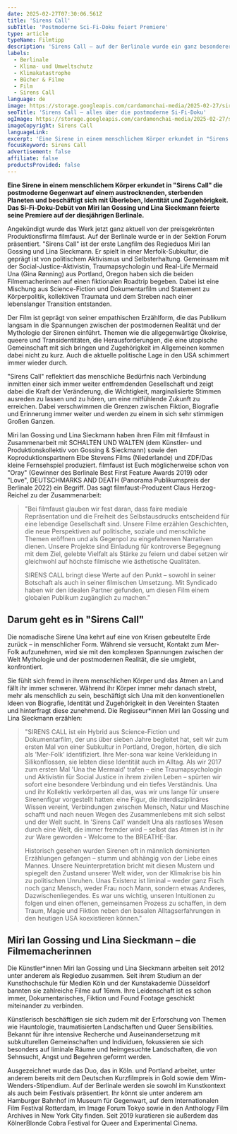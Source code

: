 ```yaml
---
date: 2025-02-27T07:30:06.561Z
title: 'Sirens Call'
subTitle: 'Postmoderne Sci-Fi-Doku feiert Premiere'
type: article
typeName: Filmtipp
description: 'Sirens Call – auf der Berlinale wurde ein ganz besonderer Film vorgestellt. Erfahrt hier alles über die postmoderne Si-Fi-Doku!'
labels:
  - Berlinale
  - Klima- und Umweltschutz
  - Klimakatastrophe
  - Bücher & Filme
  - Film
  - Sirens Call
language: de
image: https://storage.googleapis.com/cardamonchai-media/2025-02-27/sirens-call-soundsvegan-com-jpg-imagine-080808_34415b_1024_768/640.webp
seoTitle: 'Sirens Call – alles über die postmoderne Si-Fi-Doku'
ogImage: https://storage.googleapis.com/cardamonchai-media/2025-02-27/sirens-call-soundsvegan-com-og-jpg-imagine-080808_293146_1200_628/640.webp
imageCopyright: Sirens Call
languageLink:
excerpt: 'Eine Sirene in einem menschlichem Körper erkundet in "Sirens Call" die postmoderne Gegenwart auf einem austrocknenden, sterbenden Planeten und beschäftigt sich mit Überleben, Identität und Zugehörigkeit. Das Si-Fi-Doku-Debüt von Miri Ian Gossing und Lina Sieckmann feierte seine Premiere auf der diesjährigen Berlinale.'
focusKeyword: Sirens Call
advertisement: false
affiliate: false
productsProvided: false
---
```


**Eine Sirene in einem menschlichem Körper erkundet in "Sirens Call" die postmoderne Gegenwart auf einem austrocknenden, sterbenden Planeten und beschäftigt sich mit Überleben, Identität und Zugehörigkeit. Das Si-Fi-Doku-Debüt von Miri Ian Gossing und Lina Sieckmann feierte seine Premiere auf der diesjährigen Berlinale.**

Angekündigt wurde das Werk jetzt ganz aktuell von der preisgekrönten Produktionsfirma filmfaust. Auf der Berlinale wurde er in der Sektion Forum präsentiert. "Sirens Call" ist der erste Langfilm des Regieduos Miri Ian Gossing und Lina Sieckmann. Er spielt in einer Merfolk-Subkultur, die geprägt ist von politischem Aktivismus und Selbsterhaltung. Gemeinsam mit der Social-Justice-Aktivistin, Traumapsychologin und Real-Life Mermaid Una (Gina Rønning) aus Portland, Oregon haben sich die beiden Filmemacherinnen auf einen fiktionalen Roadtrip begeben. Dabei ist eine Mischung aus Science-Fiction und Dokumentarfilm und Statement zu Körperpolitik, kollektiven Traumata und dem Streben nach einer lebenslanger Transition entstanden.

Der Film ist geprägt von seiner empathischen Erzählform, die das Publikum langsam in die Spannungen zwischen der postmodernen Realität und der Mythologie der Sirenen einführt. Themen wie die allgegenwärtige Ökokrise, queere und Transidentitäten, die Herausforderungen, die eine utopische Gemeinschaft mit sich bringen und Zugehörigkeit im Allgemeinen kommen dabei nicht zu kurz. Auch die aktuelle politische Lage in den USA schimmert immer wieder durch.

"Sirens Call" reflektiert das menschliche Bedürfnis nach Verbindung inmitten einer sich immer weiter entfremdenden Gesellschaft und zeigt dabei die Kraft der Veränderung, die Wichtigkeit, marginalisierte Stimmen ausreden zu lassen und zu hören, um eine mitfühlende Zukunft zu erreichen. Dabei verschwimmen die Grenzen zwischen Fiktion, Biografie und Erinnerung immer weiter und werden zu einem in sich sehr stimmigen Großen Ganzen.

Miri Ian Gossing und Lina Sieckmann haben ihren Film mit filmfaust in Zusammenarbeit mit SCHALTEN UND WALTEN (dem Künstler- und Produktionskollektiv von Gossing & Sieckmann) sowie den Koproduktionspartnern Elbe Stevens Films (Niederlande) und ZDF/Das kleine Fernsehspiel produziert. filmfaust ist Euch möglicherweise schon von "Oray" (Gewinner des Berlinale Best First Feature Awards 2019) oder "Love", DEUTSCHMARKS AND DEATH (Panorama Publikumspreis der Berlinale 2022) ein Begriff. Das sagt filmfaust-Produzent Claus Herzog-Reichel zu der Zusammenarbeit:

> "Bei filmfaust glauben wir fest daran, dass faire mediale Repräsentation und die Freiheit des Selbstausdrucks entscheidend für eine lebendige Gesellschaft sind. Unsere Filme erzählen Geschichten, die neue Perspektiven auf politische, soziale und menschliche Themen eröffnen und als Gegenpol zu eingefahrenen Narrativen dienen. Unsere Projekte sind Einladung für kontroverse Begegnung mit dem Ziel, gelebte Vielfalt als Stärke zu feiern und dabei setzen wir gleichwohl auf höchste filmische wie ästhetische Qualitäten.
>
> SIRENS CALL bringt diese Werte auf den Punkt – sowohl in seiner Botschaft als auch in seiner filmischen Umsetzung. Mit Syndicado haben wir den idealen Partner gefunden, um diesen Film einem globalen Publikum zugänglich zu machen."

## Darum geht es in "Sirens Call"

Die nomadische Sirene Una kehrt auf eine von Krisen gebeutelte Erde zurück – in menschlicher Form. Während sie versucht, Kontakt zum Mer-Folk aufzunehmen, wird sie mit den komplexen Spannungen zwischen der Welt Mythologie und der postmodernen Realität, die sie umgiebt, konfrontiert.

Sie fühlt sich fremd in ihrem menschlichen Körper und das Atmen an Land fällt ihr immer schwerer. Während ihr Körper immer mehr danach strebt, mehr als menschlich zu sein, beschäftigt sich Una mit den konventionellen Ideen von Biografie, Identität und Zugehörigkeit in den Vereinten Staaten und hinterfragt diese zunehmend. Die Regisseur\*innen Miri Ian Gossing und Lina Sieckmann erzählen:

> "SIRENS CALL ist ein Hybrid aus Science-Fiction und Dokumentarfilm, der uns über sieben Jahre begleitet hat, seit wir zum ersten Mal von einer Subkultur in Portland, Oregon, hörten, die sich als 'Mer-Folk' identifiziert. Ihre Mer-sona war keine Verkleidung in Silikonflossen, sie lebten diese Identität auch im Alltag. Als wir 2017 zum ersten Mal 'Una the Mermaid' trafen – eine Traumapsychologin und Aktivistin für Social Justice in ihrem zivilen Leben – spürten wir sofort eine besondere Verbindung und ein tiefes Verständnis. Una und ihr Kollektiv verkörperten all das, was wir uns lange für unsere Sirenenfigur vorgestellt hatten: eine Figur, die interdisziplinäres Wissen vereint, Verbindungen zwischen Mensch, Natur und Maschine schafft und nach neuen Wegen des Zusammenlebens mit sich selbst und der Welt sucht. In 'Sirens Call' wandelt Una als rastloses Wesen durch eine Welt, die immer fremder wird – selbst das Atmen ist in ihr zur Ware geworden - Welcome to the BREATHE-Bar.
>
> Historisch gesehen wurden Sirenen oft in männlich dominierten Erzählungen gefangen – stumm und abhängig von der Liebe eines Mannes. Unsere Neuinterpretation bricht mit diesen Mustern und spiegelt den Zustand unserer Welt wider, von der Klimakrise bis hin zu politischen Unruhen. Unas Existenz ist liminal – weder ganz Fisch noch ganz Mensch, weder Frau noch Mann, sondern etwas Anderes, Dazwischenliegendes. Es war uns wichtig, unseren Intuitionen zu folgen und einen offenen, gemeinsamen Prozess zu schaffen, in dem Traum, Magie und Fiktion neben den basalen Alltagserfahrungen in den heutigen USA koexistieren können."

## Miri Ian Gossing und Lina Sieckmann – die Filmemacherinnen

Die Künstler\*innen Miri Ian Gossing und Lina Sieckmann arbeiten seit 2012 unter anderem als Regieduo zusammen. Seit ihrem Studium an der Kunsthochschule für Medien Köln und der Kunstakademie Düsseldorf bannten sie zahlreiche Filme auf 16mm. Ihre Leidenschaft ist es schon immer, Dokumentarisches, Fiktion und Found Footage geschickt miteinander zu verbinden.

Künstlerisch beschäftigen sie sich zudem mit der Erforschung von Themen wie Hauntologie, traumatisierten Landschaften und Queer Sensibilities. Bekannt für ihre intensive Recherche und Auseinandersetzung mit subkulturellen Gemeinschaften und Individuen, fokussieren sie sich besonders auf liminale Räume und heimgesuchte Landschaften, die von Sehnsucht, Angst und Begehren geformt werden.

Ausgezeichnet wurde das Duo, das in Köln. und Portland arbeitet, unter anderem bereits mit dem Deutschen Kurzfilmpreis in Gold sowie dem Wim-Wenders-Stipendium. Auf der Berlinale werden sie sowohl im Kunstkontext als auch beim Festivals präsentiert. Ihr könnt sie unter anderem am Hamburger Bahnhof im Museum für Gegenwart, auf dem Internationalen Film Festival Rotterdam, im Image Forum Tokyo sowie in den Anthology Film Archives in New York City finden. Seit 2019 kuratieren sie außerdem das KölnerBlonde Cobra Festival for Queer and Experimental Cinema.
